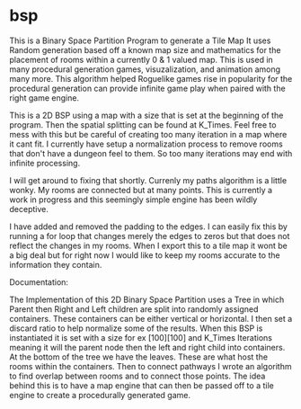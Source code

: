# bsp
This is a Binary Space Partition Program to generate a Tile Map
It uses Random generation based off a known map size and mathematics for the placement of rooms within a currently 0 & 1 valued map.
This is used in many procedural generation games, visuzalization, and animation among many more. This algorithm helped Roguelike games rise in popularity for the procedural generation can provide infinite game play when paired with the right game engine.

This is a 2D BSP using a map with a size that is set at the beginning of the program. Then the spatial splitting can be found at K_Times.
Feel free to mess with this but be careful of creating too many iteration in a map where it cant fit. I currently have setup a normalization process to remove rooms that don't have a dungeon feel to them. So too many iterations may end with infinite processing. 

I will get around to fixing that shortly. Currenly my paths algorithm is a little wonky. My rooms are connected but at many points. This is currently a work in progress and this seemingly simple engine has been wildly deceptive. 

I have added and removed the padding to the edges. I can easily fix this by running a for loop that changes merely the edges to zeros but that does not reflect the changes in my rooms. When I export this to a tile map it wont be a big deal but for right now I would like to keep my rooms accurate to the information they contain.

Documentation:

The Implementation of this 2D Binary Space Partition uses a Tree in which Parent then Right and Left children are split into randomly assigned containers. These containers can be either vertical or horizontal. I then set a discard ratio to help normalize some of the results. When this BSP is instantiated it is set with a size for ex [100][100] and K_Times Iterations meaning it will the parent node then the left and right child into containers. At the bottom of the tree we have the leaves. These are what host the rooms within the containers. Then to connect pathways I wrote an algorithm to find overlap between rooms and to connect those points. The idea behind this is to have a map engine that can then be passed off to a tile engine to create a procedurally generated game.
